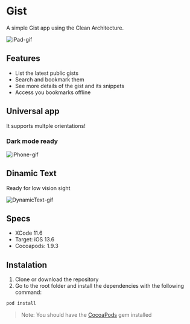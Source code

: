 # Gist

A simple Gist app using the Clean Architecture.

![iPad-gif](https://user-images.githubusercontent.com/2760956/89153164-c2214080-d53a-11ea-8f00-73b8c401449d.gif)

## Features

- List the latest public gists
- Search and bookmark them
- See more details of the gist and its snippets
- Access you bookmarks offline

## Universal app

It supports multple orientations!

### Dark mode ready

![iPhone-gif](https://user-images.githubusercontent.com/2760956/89153148-bd5c8c80-d53a-11ea-88f1-e64d405d60b8.gif)

## Dinamic Text

Ready for low vision sight

![DynamicText-gif](https://user-images.githubusercontent.com/2760956/89153169-c3eb0400-d53a-11ea-9084-ec33de2dea85.gif)

## Specs

- XCode 11.6
- Target: iOS 13.6
- Cocoapods: 1.9.3

## Instalation

1. Clone or download the repository
2. Go to the root folder and install the dependencies with the following command:
```bash
pod install
``` 

> Note: You should have the [CocoaPods](https://cocoapods.org/) gem installed
